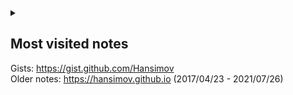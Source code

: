 <!--

[![ReadMe Card](https://github-readme-stats.vercel.app/api/pin/?username=Hansimov&repo=Hansimov.github.io&show_owner)](https://github.com/Hansimov/Hansimov.github.io)

-->
<!-- [![Hansimov's github stats](https://github-readme-stats.vercel.app/api?username=Hansimov&show_icons=true&theme=chartreuse-dark)](https://github.com/Hansimov) -->
<!-- [![Top Langs](https://github-readme-stats.vercel.app/api/top-langs/?username=Hansimov&langs_count=10&hide=HTML,TeX,JavaScript,Jupyter%20Notebook,makefile)](https://github.com/Hansimov) -->


<details>

<Summary>
  
## Most visited notes
Gists: https://gist.github.com/Hansimov <br>
Older notes: https://hansimov.github.io (2017/04/23 - 2021/07/26)

</Summary> 


### Techniques and workflows
* [Use multiple GitHub accounts on same machine](https://gist.github.com/Hansimov/a68809441cbd16290bdf98a9b5004fdb)
* [Use FRP proxy to forward network traffic](https://gist.github.com/Hansimov/2c7f5b161c5d00ecdd29597dd17333f2)
* [Install miniconda in Ubuntu without sudo acsess](https://gist.github.com/Hansimov/2d5d5985116039a0f2976dec91e8ed14)
* [Install Python latest version in Linux without sudo access](https://gist.github.com/Hansimov/a3887ac0a2ed9edf609331e650effde0)
* [Python pip install timeout issue](https://gist.github.com/Hansimov/39bce1628ff883e89edbc8fa0377d1ee)
* [Setup v2ray server (linux) and client (windows)](https://gist.github.com/Hansimov/05ae4e81bc8349131e939ed4753304db)
* [Upgrade versions of npm and node.js to latest](https://gist.github.com/Hansimov/64ad04670a27ce90cd02768b0a692563)
* [Remote-SSH server issues](https://gist.github.com/Hansimov/bae4df07f1abcb7e8086c43eec83e085)
* [Collection of useful git commands in daily work](https://gist.github.com/Hansimov/23bb639911d474c7ab5b93d32bcbd99d)
* [Run Stable Diffusion webui in Ubuntu server](https://gist.github.com/Hansimov/b82a00ec9800d91cde29975866d4a156)

### Configs and settings
* [Tmux configs](https://gist.github.com/Hansimov/55f92e1f75923fee178d8a5e49e40143)
* [Fish shell configs](https://gist.github.com/Hansimov/4c4f2c56c9effd8d76ca772b0b51d45c)
* [Git Bash aliases.sh configs](https://gist.github.com/Hansimov/c25dd42f95cff3dd6b315e4e6dd84927)
* [Bash aliases config](https://gist.github.com/Hansimov/b9f57e663a1fa83ecbdf967dbf843065)
* [cshell bash config (.cshrc)](https://gist.github.com/Hansimov/c235b0311d35334da14fa7fb5e47aa35)

### Scripts
* [A template for customized Argument Parser in Python](https://gist.github.com/Hansimov/5ab26b3430dbdb6e411918361d819fd9)
* [Break the input character limits of Bing Chat](https://gist.github.com/Hansimov/80dbf424fb6df6834dad1b944739b4ef)
* [Pip install local wheels](https://gist.github.com/Hansimov/a9763c1f1ea76fd014e1164f0e6a8917)
* [Python run shell command and output to console](https://gist.github.com/Hansimov/b2f9542b43703219e3f431b85e805a5b)

</details>
